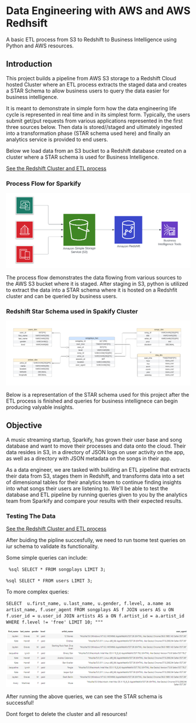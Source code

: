 # Data Engineering with AWS and AWS Redhsift
A basic ETL process from S3 to Redshift to Business Intelligence using Python and AWS resources.

## Introduction
This project builds a pipeline from AWS S3 storage to a Redshift Cloud hosted Cluster where an ETL process extracts the staged data and creates a STAR Schema to allow business users to query the data easier for business intelligence. 

It is meant to demonstrate in simple form how the data engineering life cycle is represented in real time and in its simplest form. Typically, the users submit get/put requests from various applications represented in the first three sources below. Then data is stored//staged and ultimately ingested into a transformation phase (STAR schema used here) and finally an analytics service is provided to end users.

Below we load data from an S3 bucket to a Redshift database created on a cluster where a STAR schema is used for Business Intelligence. 

[See the Redshift Cluster and ETL process](https://github.com/jkenney0501/AWS-Data-Engineering-Project-/blob/main/create_cluster_to_ETL.ipynb)

### Process Flow for Sparkify
<img src="AWS Process Flow.png" />

The process flow demonstrates the data flowing from various sources to the AWS S3 bucket where it is staged. After staging in S3, python is utilized to extract the data into a STAR schema where it is hosted on a Redshfit cluster and can be queried by business users.

 

### Redshift Star Schema used in Spakify Cluster
<img src="ER.png" />

Below is a representation of the STAR schema used for this project after the ETL process is finished and queries for business intellignece can begin producing valyable insights.

## Objective
A music streaming startup, Sparkify, has grown their user base and song database and want to move their processes and data onto the cloud. Their data resides in S3, in a directory of JSON logs on user activity on the app, as well as a directory with JSON metadata on the songs in their app.

As a data engineer, we are tasked with building an ETL pipeline that extracts their data from S3, stages them in Redshift, and transforms data into a set of dimensional tables for their analytics team to continue finding insights into what songs their users are listening to. We'll be able to test the database and ETL pipeline by running queries given to you by the analytics team from Sparkify and compare your results with their expected results.

### Testing The Data

[See the Redshift Cluster and ETL process](https://github.com/jkenney0501/AWS-Data-Engineering-Project-/blob/main/create_cluster_to_ETL.ipynb)

After buiding the pipline succesfully, we need to run tsome test queries on iur schema to validate its functionality.

Some simple queries can include:

` %sql SELECT * FROM songplays LIMIT 3;`

` %sql SELECT * FROM users LIMIT 3; `

To more complex queries:

` SELECT 
        u.first_name,
        u.last_name,
        u.gender,
        f.level,
        a.name as artist_name,
        f.user_agent
        FROM songplays AS f
        JOIN users AS u ON f.user_id = u.user_id
        JOIN artists AS a ON f.artist_id = a.artist_id
        WHERE f.level != 'free'
        LIMIT 10;
   """ ` 

<img src="sql_complex.PNG" />


After running the above queries, we can see the STAR schema is successful! 

Dont forget to delete the cluster and all resources!
